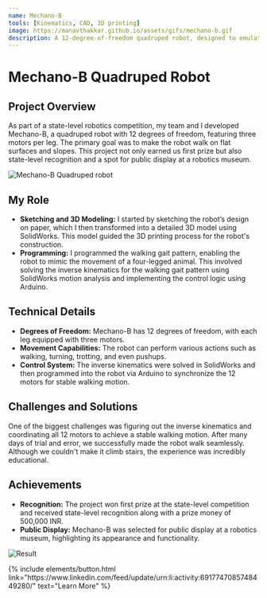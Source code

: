 ```yaml
---
name: Mechano-B 
tools: [Kinematics, CAD, 3D printing]
image: https://manavthakkar.github.io/assets/gifs/mechano-b.gif
description: A 12-degree-of-freedom quadruped robot, designed to emulate the movements of a four-legged animal, demonstrates walking, trotting, and turning capabilities. This robot is showcased at a robotics museum.
---
```

# Mechano-B Quadruped Robot

## Project Overview

As part of a state-level robotics competition, my team and I developed Mechano-B, a quadruped robot with 12 degrees of freedom, featuring three motors per leg. The primary goal was to make the robot walk on flat surfaces and slopes. This project not only earned us first prize but also state-level recognition and a spot for public display at a robotics museum.

![Mechano-B Quadruped robot](https://manavthakkar.github.io/assets/images/mechano-b.png)

## My Role

- **Sketching and 3D Modeling:** I started by sketching the robot’s design on paper, which I then transformed into a detailed 3D model using SolidWorks. This model guided the 3D printing process for the robot's construction.
- **Programming:** I programmed the walking gait pattern, enabling the robot to mimic the movement of a four-legged animal. This involved solving the inverse kinematics for the walking gait pattern using SolidWorks motion analysis and implementing the control logic using Arduino.

## Technical Details

- **Degrees of Freedom:** Mechano-B has 12 degrees of freedom, with each leg equipped with three motors.
- **Movement Capabilities:** The robot can perform various actions such as walking, turning, trotting, and even pushups.
- **Control System:** The inverse kinematics were solved in SolidWorks and then programmed into the robot via Arduino to synchronize the 12 motors for stable walking motion.

## Challenges and Solutions

One of the biggest challenges was figuring out the inverse kinematics and coordinating all 12 motors to achieve a stable walking motion. After many days of trial and error, we successfully made the robot walk seamlessly. Although we couldn't make it climb stairs, the experience was incredibly educational.

## Achievements

- **Recognition:** The project won first prize at the state-level competition and received state-level recognition along with a prize money of 500,000 INR.
- **Public Display:** Mechano-B was selected for public display at a robotics museum, highlighting its appearance and functionality.

![Result](https://manavthakkar.github.io/assets/images/quadruped_result.jpg)

<p class="text-center">
{% include elements/button.html link="https://www.linkedin.com/feed/update/urn:li:activity:6917747085748449280/" text="Learn More" %}
</p>